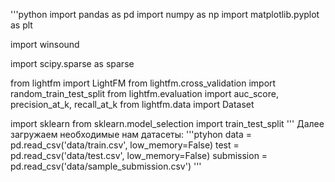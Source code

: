 '''python
import pandas as pd
import numpy as np
import matplotlib.pyplot as plt

import winsound

import scipy.sparse as sparse

from lightfm import LightFM
from lightfm.cross_validation import random_train_test_split
from lightfm.evaluation import auc_score, precision_at_k, recall_at_k
from lightfm.data import Dataset

import sklearn
from sklearn.model_selection import train_test_split
'''
Далее загружаем необходимые нам датасеты:
'''ptyhon
data = pd.read_csv('data/train.csv', low_memory=False)
test = pd.read_csv('data/test.csv', low_memory=False)
submission = pd.read_csv('data/sample_submission.csv')
'''
